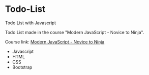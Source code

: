 # Todo-List
 Todo List with Javascript

 Todo List made in the course "Modern JavaScript - Novice to Ninja".
 
 Course link: <a href="https://www.udemy.com/course/modern-javascript-from-novice-to-ninja/" target="blank">Modern JavaScript - Novice to Ninja</a>

 - Javascript
 - HTML
 - CSS
 - Bootstrap
